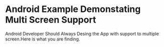 <h1>Android Example Demonstating Multi Screen Support</h1>


<p>Android Developer Should Always Desing the App with support to multiple screen.Here is what you are finding.</p>
